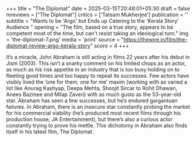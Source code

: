 +++
title = "The Diplomat"
date = 2025-03-15T20:48:01+05:30
draft = false
mreviews = ["The Diplomat"]
critics = ['Tatsam Mukherjee']
publication = ''
subtitle = "Wants to be 'Argo' but Ends up Catering to the 'Kerala Story' Audience "
opening = "The film, based on a true story, appears to be competent most of the time, but can't resist taking an ideological turn."
img = 'the-diplomat-7.png'
media = 'print'
source = "https://thewire.in/film/the-diplomat-review-argo-kerala-story"
score = 4
+++

It’s a miracle, John Abraham is still acting in films 22 years after his debut in Jism (2003). This isn’t a snarky comment on his limited chops as an actor, as much as his risk appetite in an industry that is too busy holding on to fleeting good times and too happy to repeat its successes. Few actors have visibly lived the ‘one for them, one for me’ maxim (working with as varied a list like Anurag Kashyap, Deepa Mehta, Shoojit Sircar to Rohit Dhawan, Anees Bazmee and Milap Zaveri) with as much gusto as the 53-year-old star. Abraham has seen a few successes, but he’s endured gargantuan failures. In Abraham, there is an insecure star constantly probing the market for his commercial viability (he’s produced most recent films through his production house, JA Entertainment), but there’s also a curious actor constantly trying to prove his mettle. This dichotomy in Abraham also finds itself in his latest film, The Diplomat.
